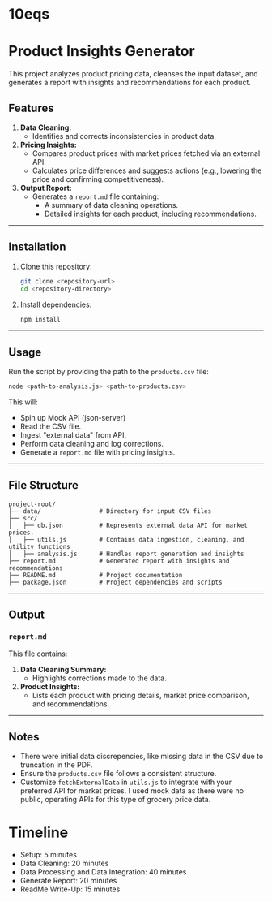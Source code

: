 # 10eqs

# Product Insights Generator

This project analyzes product pricing data, cleanses the input dataset, and generates a report with insights and recommendations for each product.

## Features

1. **Data Cleaning:**
   - Identifies and corrects inconsistencies in product data.
2. **Pricing Insights:**
   - Compares product prices with market prices fetched via an external API.
   - Calculates price differences and suggests actions (e.g., lowering the price and confirming competitiveness).
3. **Output Report:**
   - Generates a `report.md` file containing:
     - A summary of data cleaning operations.
     - Detailed insights for each product, including recommendations.

---

## Installation

1. Clone this repository:
   ```bash
   git clone <repository-url>
   cd <repository-directory>
   ```
2. Install dependencies:
   ```bash
   npm install
   ```

---

## Usage

Run the script by providing the path to the `products.csv` file:
```bash
node <path-to-analysis.js> <path-to-products.csv>
```

This will:
- Spin up Mock API (json-server)
- Read the CSV file.
- Ingest "external data" from API.
- Perform data cleaning and log corrections.
- Generate a `report.md` file with pricing insights.

---

## File Structure

```plaintext
project-root/
├── data/                # Directory for input CSV files
├── src/
│   ├── db.json          # Represents external data API for market prices.
│   ├── utils.js         # Contains data ingestion, cleaning, and utility functions
│   ├── analysis.js      # Handles report generation and insights
├── report.md            # Generated report with insights and recommendations
├── README.md            # Project documentation
├── package.json         # Project dependencies and scripts
```

---

## Output

### `report.md`

This file contains:
1. **Data Cleaning Summary:**
   - Highlights corrections made to the data.
2. **Product Insights:**
   - Lists each product with pricing details, market price comparison, and recommendations.

---

## Notes

- There were initial data discrepencies, like missing data in the CSV due to truncation in the PDF.
- Ensure the `products.csv` file follows a consistent structure.
- Customize `fetchExternalData` in `utils.js` to integrate with your preferred API for market prices. I used mock data as there were no public, operating APIs for this type of grocery price data.

# Timeline

- Setup: 5 minutes
- Data Cleaning: 20 minutes
- Data Processing and Data Integration: 40 minutes
- Generate Report: 20 minutes
- ReadMe Write-Up: 15 minutes
